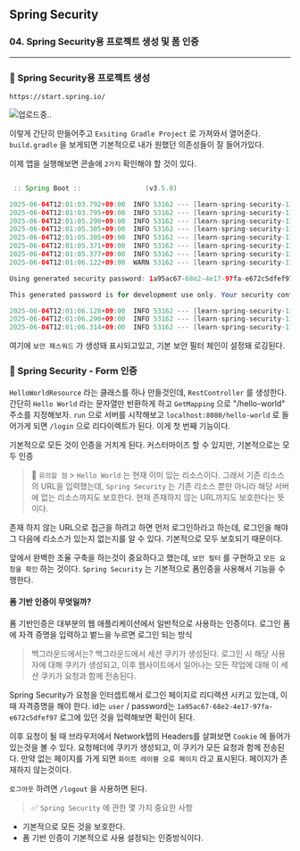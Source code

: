 ## Spring Security

### 04. Spring Security용 프로젝트 생성 및 폼 인증

---

### 📌 Spring Security용 프로젝트 생성

`https://start.spring.io/`

![업로드중..](blob:https://velog.io/5f83d8ca-f46e-4d22-911e-c1a260970629)

이렇게 간단히 만들어주고 `Exsiting Gradle Project` 로 가져와서 열어준다.
`build.gradle` 을 보게되면 기본적으로 내가 원했던 의존성들이 잘 들어가있다.

이제 앱을 실행해보면 콘솔에 `2가지` 확인해야 할 것이 있다.

```java

 :: Spring Boot ::                (v3.5.0)

2025-06-04T12:01:03.792+09:00  INFO 53162 --- [learn-spring-security-11] [           main] c.i.l.LearnSpringSecurity11Application   : Starting LearnSpringSecurity11Application using Java 17 with PID 53162 (/Users/bibi/Documents/GitHub/TIL/Lectures/Udemy-SpringBoot/learn-spring-security-11/bin/main started by bibi in /Users/bibi/Documents/GitHub/TIL/Lectures/Udemy-SpringBoot/learn-spring-security-11)
2025-06-04T12:01:03.795+09:00  INFO 53162 --- [learn-spring-security-11] [           main] c.i.l.LearnSpringSecurity11Application   : No active profile set, falling back to 1 default profile: "default"
2025-06-04T12:01:05.290+09:00  INFO 53162 --- [learn-spring-security-11] [           main] o.s.b.w.embedded.tomcat.TomcatWebServer  : Tomcat initialized with port 8080 (http)
2025-06-04T12:01:05.305+09:00  INFO 53162 --- [learn-spring-security-11] [           main] o.apache.catalina.core.StandardService   : Starting service [Tomcat]
2025-06-04T12:01:05.305+09:00  INFO 53162 --- [learn-spring-security-11] [           main] o.apache.catalina.core.StandardEngine    : Starting Servlet engine: [Apache Tomcat/10.1.41]
2025-06-04T12:01:05.371+09:00  INFO 53162 --- [learn-spring-security-11] [           main] o.a.c.c.C.[Tomcat].[localhost].[/]       : Initializing Spring embedded WebApplicationContext
2025-06-04T12:01:05.377+09:00  INFO 53162 --- [learn-spring-security-11] [           main] w.s.c.ServletWebServerApplicationContext : Root WebApplicationContext: initialization completed in 1432 ms
2025-06-04T12:01:06.122+09:00  WARN 53162 --- [learn-spring-security-11] [           main] .s.s.UserDetailsServiceAutoConfiguration :

Using generated security password: 1a95ac67-68e2-4e17-97fa-e672c5dfef97

This generated password is for development use only. Your security configuration must be updated before running your application in production.

2025-06-04T12:01:06.128+09:00  INFO 53162 --- [learn-spring-security-11] [           main] r$InitializeUserDetailsManagerConfigurer : Global AuthenticationManager configured with UserDetailsService bean with name inMemoryUserDetailsManager
2025-06-04T12:01:06.290+09:00  INFO 53162 --- [learn-spring-security-11] [           main] o.s.b.w.embedded.tomcat.TomcatWebServer  : Tomcat started on port 8080 (http) with context path '/'
2025-06-04T12:01:06.314+09:00  INFO 53162 --- [learn-spring-security-11] [           main] c.i.l.LearnSpringSecurity11Application   : Started LearnSpringSecurity11Application in 3.229 seconds (process running for 3.782)
```

여기에 `보안 패스워드` 가 생성돼 표시되고있고, 기본 보안 필터 체인이 설정돼 로깅된다.

### 📌 Spring Security - Form 인증

`HelloWorldResource` 라는 클래스를 하나 만들것인데, `RestController` 를 생성한다.
간단히 `Hello World` 라는 문자열만 반환하게 하고 `GetMapping` 으로 "/hello-world" 주소를 지정해보자.
`run` 으로 서버를 시작해보고 `localhost:8080/hello-world` 로 들어가게 되면 `/login` 으로 리다이렉트가 된다. 이게 첫 번째 기능이다.

기본적으로 모든 것이 인증을 거치게 된다. 커스터마이즈 할 수 있지만, 기본적으로는 모두 인증

> 📍 `유의할 점` > `Hello World` 는 현재 이미 있는 리소스이다. 그래서 기존 리소스의 URL을 입력했는데, `Spring Security` 는 기존 리소스 뿐만 아니라 해당 서버에 없는 리소스까지도 보호한다. 현재 존재하지 않는 URL까지도 보호한다는 뜻이다.

존재 하지 않는 URL으로 접근을 하려고 하면 먼저 로그인하라고 하는데, 로그인을 해야 그 다음에 리소스가 있는지 없는지를 알 수 있다. 기본적으로 모두 보호되기 때문이다.

앞에서 완벽한 조율 구축을 하는것이 중요하다고 했는데, `보안 필터` 를 구현하고 `모든 요청을 확인` 하는 것이다. `Spring Security` 는 기본적으로 폼인증을 사용해서 기능을 수행한다.

#### 폼 기반 인증이 무엇일까?

폼 기반인증은 대부분의 웹 애플리케이션에서 일반적으로 사용하는 인증이다.
로그인 폼에 자격 증명을 입력하고 벝느을 누르면 로그인 되는 방식

> 백그라운드에서는?
> 백그라운드에서 세션 쿠키가 생성된다. 로그인 시 해당 사용자에 대해 쿠키가 생성되고, 이후 웹사이트에서 일어나는 모든 작업에 대해 이 세션 쿠키가 요청과 함께 전송된다.

Spring Security가 요청을 인터셉트해서 로그인 페이지로 리디렉션 시키고 있는데, 이 때 자격증명을 해야 한다.
id는 `user` / password는 `1a95ac67-68e2-4e17-97fa-e672c5dfef97` 로그에 있던 것을 입력해보면 확인이 된다.

이후 요청이 될 때 브라우저에서 Network탭의 Headers를 살펴보면 `Cookie` 에 들어가있는것을 볼 수 있다. 요청헤더에 쿠키가 생성되고, 이 쿠키가 모든 요청과 함께 전송된다.
만약 없는 페이지를 가게 되면 `화이트 레이블 오류 페이지` 라고 표시된다. 페이지가 존재하지 않는것이다.

`로그아웃` 하려면 `/logout` 을 사용하면 된다.

> ✅ `Spring Security` 에 관한 몇 가지 중요한 사항

- 기본적으로 모든 것을 보호한다.
- 폼 기반 인증이 기본적으로 사용 설정되는 인증방식이다.
